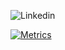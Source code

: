 ![Linkedin](https://img.shields.io/badge/Linkedin-Guillermo%20Pe%C3%B1arando%20S%C3%A1nchez-blue)

[![Metrics](https://metrics.lecoq.io/guillerpsanchez?template=classic&config.timezone=Europe%2FMadrid)](https://github.com/guillerpsanchez)



<!--
**guillerpsanchez/guillerpsanchez** is a ✨ _special_ ✨ repository because its `README.md` (this file) appears on your GitHub profile.

Here are some ideas to get you started:

- 🔭 I’m currently working on ...
- 🌱 I’m currently learning ...
- 👯 I’m looking to collaborate on ...
- 🤔 I’m looking for help with ...
- 💬 Ask me about ...
- 📫 How to reach me: ...
- 😄 Pronouns: ...
- ⚡ Fun fact: ...
-->

